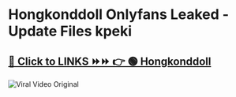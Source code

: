 
 # Hongkonddoll Onlyfans Leaked - Update Files kpeki

## <h2><a href="https://clipsfans.com/Hongkonddoll&ref=git">🔗 Click to LINKS ⏩⏩ 👉 🟢 Hongkonddoll </a></h2>

<a href="https://clipsfans.com/Hongkonddoll&ref=git" rel="nofollow" data-target="animated-image.originalLink"><img src="https://i.ibb.co.com/xMMVF88/686577567.gif" alt="Viral Video Original" style="max-width: 100%; display: inline-block;" data-target="animated-image.originalImage"></a>

